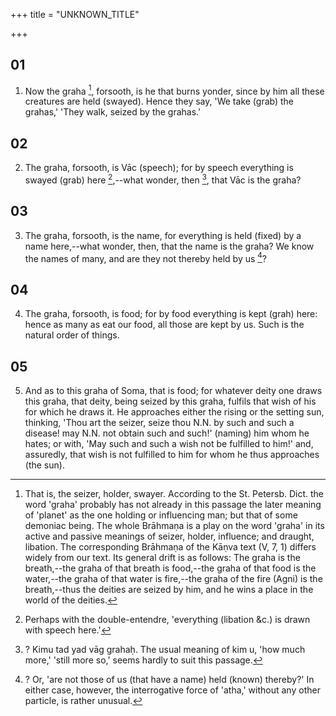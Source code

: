 +++
title = "UNKNOWN_TITLE"

+++


## 01
1. Now the graha [^fn_1002], forsooth, is he that burns yonder, since by him all these creatures are held (swayed). Hence they say, 'We take (grab) the grahas,' 'They walk, seized by the grahas.'

[^fn_1002]: That is, the seizer, holder, swayer. According to the St. Petersb. Dict. the word 'graha' probably has not already in this passage the later meaning of 'planet' as the one holding or influencing man; but that of some demoniac being. The whole Brāhmaṇa is a play on the word 'graha' in its active and passive meanings of seizer, holder, influence; and draught, libation. The corresponding Brāhmaṇa of the Kāṇva text (V, 7, 1) differs widely from our text. Its general drift is as follows: The graha is the breath,--the graha of that breath is food,--the graha of that food is the water,--the graha of that water is fire,--the graha of the fire (Agni) is the breath,--thus the deities are seized by him, and he wins a place in the world of the deities.

## 02
2. The graha, forsooth, is Vāc (speech); for by speech everything is swayed (grab) here [^fn_1003],--what wonder, then [^fn_1004], that Vāc is the graha?

[^fn_1003]: Perhaps with the double-entendre, 'everything (libation &c.) is drawn with speech here.'

[^fn_1004]: ? Kimu tad yad vāg grahaḥ. The usual meaning of kim u, 'how much more,' 'still more so,' seems hardly to suit this passage.

## 03
3. The graha, forsooth, is the name, for everything is held (fixed) by a name here,--what wonder, then, that the name is the graha? We know the names of many, and are they not thereby held by us [^fn_1005]?

[^fn_1005]: ? Or, 'are not those of us (that have a name) held (known) thereby?' In either case, however, the interrogative force of 'atha,' without any other particle, is rather unusual.

## 04
4. The graha, forsooth, is food; for by food everything is kept (grah) here: hence as many as eat our food, all those are kept by us. Such is the natural order of things.

## 05
5. And as to this graha of Soma, that is food; for whatever deity one draws this graha, that deity, being seized by this graha, fulfils that wish of his for which he draws it. He approaches either the rising or the setting sun, thinking, 'Thou art the seizer, seize thou N.N. by such and such a disease! may N.N. not obtain such and such!' (naming) him whom he hates; or with, 'May such and such a wish not be fulfilled to him!' and, assuredly, that wish is not fulfilled to him for whom he thus approaches (the sun).

